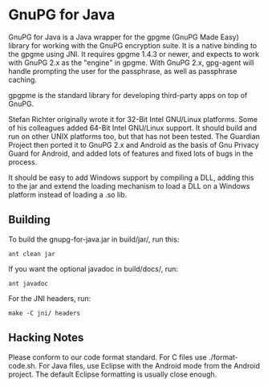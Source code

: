 GnuPG for Java
==============

GnuPG for Java is a Java wrapper for the gpgme (GnuPG Made Easy) library for
working with the GnuPG encryption suite. It is a native binding to the gpgme
using JNI.  It requires gpgme 1.4.3 or newer, and expects to work with GnuPG
2.x as the "engine" in gpgme.  With GnuPG 2.x, gpg-agent will handle prompting
the user for the passphrase, as well as passphrase caching.

gpgpme is the standard library for developing third-party apps on top of GnuPG.

Stefan Richter originally wrote it for 32-Bit Intel GNU/Linux platforms. Some
of his colleagues added 64-Bit Intel GNU/Linux support. It should build and
run on other UNIX platforms too, but that has not been tested.  The Guardian
Project then ported it to GnuPG 2.x and Android as the basis of Gnu Privacy
Guard for Android, and added lots of features and fixed lots of bugs in the
process.

It should be easy to add Windows support by compiling a DLL, adding this to
the jar and extend the loading mechanism to load a DLL on a Windows platform
instead of loading a .so lib.


## Building

To build the gnupg-for-java.jar in build/jar/, run this:

    ant clean jar

If you want the optional javadoc in build/docs/, run:

    ant javadoc

For the JNI headers, run:

    make -C jni/ headers


## Hacking Notes

Please conform to our code format standard. For C files use
./format-code.sh. For Java files, use Eclipse with the Android mode from the
Android project.  The default Eclipse formatting is usually close enough.

